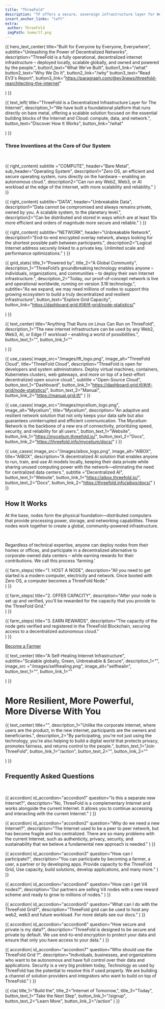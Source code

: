 ```yaml
---
title: "ThreeFold"
description: "TF offers a secure, sovereign infrastructure layer for Web4, delivering unparalleled scalability, incorruptible and permanent data storage, AI and Web2/Web3/Edge compatibility, and 100% uptime for a resilient digital future." 
insert_anchor_links: "left"
extra:
 author: ThreeFold
 imgPath: home/tf.png
---
```


<!-- section 1 (header) -->

{{ hero_text_center(
    title="Built for Everyone by Everyone, Everywhere",
    subtitle="Unleashing the Power of Decentralized Networks",
    description="ThreeFold is a fully operational, decentralized internet infrastructure – deployed locally, scalable globally, and owned and powered by the people.",
    button1_text="What We've Built",
    button1_link="/what"
    button2_text="Why We Do It",
    button2_link="/why"
    button3_text="Read EV3's Report",
    button3_link="https://paragraph.com/@ev3news/threefold-rearchitecting-the-internet"

) }}



<!-- section 2 -->

<div class="lg:pb-24 pb-12">
  <div class="mx-auto grid max-w-2xl grid-cols-1 items-start gap-y-16 px-4 lg:max-w-7xl lg:grid-cols-2 lg:px-8">

  <!-- left section -->

  {{ text_left( 
    title="ThreeFold is a Decentralized Infrastructure Layer for The Internet",
    description_1="We have built a foundational platform that runs directly on bare metal, offering a scalable solution focused on the essential building blocks of the Internet and Cloud: compute, data, and network.",
    button_text="Discover How It Works",
    button_link="/what"

  ) }}

 <div class="lg:px-16 fade-in">

  <!-- right section -->

   ### Three Inventions at the Core of Our System

<br>

  <dl class="grid grid-cols-1 mx-auto lg:gap-x-8 sm:grid-cols-2 lg:gap-y-8 gap-y-4">

   {{ right_content(
    subtitle ="COMPUTE",
    header="Bare Metal",
    sub_header="Operating System",
    description1="Zero OS, an efficient and secure operating system, runs directly on the hardware – enabling an autonomous cloud.",
    description2="Can run any Web2, Web3, or AI workload at the edge of the Internet, with more scalability and reliability." 
) }}

   {{ right_content(
    subtitle="DATA",
    header="Unbreakable Data",
    description1="Data cannot be compromised and always remains private, owned by you. A scalable system, to the planetary level.",
    description2="Can be distributed and stored in ways which are at least 10x more efficient and orders of magnitude more secure and reliable."
) }}

   {{ right_content(
    subtitle="NETWORK",
    header="Unbreakable Network",
    description1="End-to-end encrypted overlay network, always looking for the shortest possible path between participants.",
    description2="Logical Internet address securely linked to a private key. Unlimited scale and performance optimizations."
) }}

</dl>
</div>
</div>
</div>



<!-- section 3 (stats) -->

{{ grid_stats(
    title_1="Powered by",
    title_2="A Global Community",
    description_1="ThreeFold’s groundbreaking technology enables anyone – individuals, organizations, and communities – to deploy their own Internet infrastructure.",
    description_2="Today, our proof-of-concept network is live and operational worldwide, running on version 3.16 technology.",
    subtitle="As we expand, we may need millions of nodes to support this growing ecosystem to build a truly decentralized and resilient infrastructure",
    button_text="Explore Grid Capacity",
    button_link="https://dashboard.grid.tf/#/tf-grid/node-statistics/"

) }}



<!-- section 4 -->

<div class="lg:py-24 py-12">

{{ text_center(
    title="Anything That Runs on Linux Can Run on ThreeFold",
    description_1="The new internet infrastructure can be used by any Web2, Web3, AI, or Edge IT workload – enabling a world of possibilities.", 
    button_text_1="",
    button_link_1=""

) }}

<div class="max-w-6xl mx-4 md:mx-10 lg:mx-20 mt-16 xl:mx-auto">
    <dl class="grid max-w-xl grid-cols-1 gap-x-8 gap-y-8 lg:max-w-none lg:grid-cols-3">

{{ use_cases(
    image_src="/images/tft_logo.png",
    image_alt="ThreeFold Cloud",
    title="ThreeFold Cloud",
    description="ThreeFold is open for developers and system administrators. Deploy virtual machines, containers, Kubernetes clusters, web gateways, and more on top of a best-effort decentralized open source cloud.",
    subtitle ="Open-Source Cloud",
    button_text_1="Dashboard",
    button_link_1="https://dashboard.grid.tf/#/tf-grid/node-statistics/",
    button_text_2="Manual",
    button_link_2="https://manual.grid.tf/"
) }}

{{ use_cases(
    image_src="/images/mycelium_logo.png",
    image_alt="Mycelium",
    title="Mycelium",
    description="An adaptive and resilient network solution that not only keeps your data safe but also guarantees uninterrupted and efficient communication. The Mycelium Network is the backbone of a new era of connectivity, prioritizing speed, security, and reliability for all users.",
    button_text_1="Website",
    button_link_1="https://mycelium.threefold.io/",
    button_text_2="Docs",
    button_link_2="https://threefold.info/mycelium/docs/"
) }}

{{ use_cases(
    image_src="/images/aibox_logo.png",
    image_alt="AIBOX",
    title="AIBOX",
    description="A decentralized AI solution that enables anyone to run, train, and use AI models locally, keeping their data private while sharing unused computing power with the network—eliminating the need for centralized data centers.",
    subtitle ="Decentralized AI",
    button_text_1="Website",
    button_link_1="https://aibox.threefold.io/",
    button_text_2="Docs",
    button_link_2="https://threefold.info/aibox/docs/"
) }}

   </dl>
</div>
</div>
</div>



<!-- section 5 -->

<div class="container mx-auto lg:max-w-7xl lg:py-24 py-12 px-4 lg:px-0">
  <div class="max-w-4xl lg:px-8 px-0 lg:pb-12 pb-6">

  ## How It Works

  At the base, nodes form the physical foundation—distributed computers that provide processing power, storage, and networking capabilities. These nodes work together to create a global, community-powered infrastructure.
  
  <br>

  Regardless of technical expertise, anyone can deploy nodes from their homes or offices, and participate in a decentralized alternative to corporate-owned data centers – while earning rewards for their contributions. We call this process 'farming.'

</div>

<div class="max-w-6xl mx-4 md:mx-10 lg:mx-20 xl:mx-auto">
  
<dl class="grid max-w-xl grid-cols-1 gap-x-8 gap-y-8 lg:max-w-none lg:grid-cols-3">

{{ farm_steps(
    title="1. HOST A NODE",
    description="All you need to get started is a modern computer, electricity and network. Once booted with Zero OS, a computer becomes a ThreeFold Node."    
) }}

{{ farm_steps(
    title="2. OFFER CAPACITY",
    description="After your node is set up and verified, you’ll be rewarded for the capacity that you provide to the ThreeFold Grid."    
) }}

{{ farm_steps(
    title="3. EARN REWARDS",
    description="The capacity of the node gets verified and registered in the ThreeFold Blockchain, securing access to a decentralized autonomous cloud."    
) }}

   </dl>
</div>
<div class="mt-6 lg:mt-10 flex items-center justify-center gap-x-6">
        <a href="https://docs.threefold.io/docs/category/become-a-farmer" target="_blank" class="fade-in rounded-2xl bg-white px-4 py-2 text-sm font-semibold text-black shadow-sm hover:bg-green hover:text-gray-800 focus-visible:outline focus-visible:outline-2 focus-visible:outline-offset-2">Become a Farmer</a>
  </div>
</div>



<!-- section 6 -->

<div class="lg:py-24 py-12">

{{ text_center(
    title="A Self-Healing Internet Infrastructure",
    subtitle="Scalable globally, Green, Unbreakable & Secure",
    description_1="",
    image_src ="/images/selfhealing.png",
    image_alt="selfhealin", 
    button_text_1="",
    button_link_1=""

) }}

</div>
</div>



<!-- section 7 -->

<div class="lg:py-24 py-12 text-center">

# More Resilient, More Powerful, <br> More Diverse With You

{{ text_center(
    title="",
    description_1="Unlike the corporate internet, where users are the product, in the new internet, participants are the owners and beneficiaries.",
    description_2="By participating, you're not just using the technology, you're also helping to build a digital world that protects privacy, promotes fairness, and returns control to the people.",
    button_text_1="Join ThreeFold",
    button_link_1="/action",
    button_text_2="",
    button_link_2=""

) }}

</div>
</div>



<!-- section 8 (Faq) -->

<div class="lg:max-w-7xl container mx-auto lg:py-24 py-12">

## Frequently Asked Questions

<br>

{{ accordion(
    id_accordion="accordion1"
    question="Is this a separate new Internet?",
    description="No, ThreeFold is a complementary Internet and works alongside the current Internet. It allows you to continue accessing and interacting with the current Internet."
) }}

{{ accordion(
    id_accordion="accordion2"
    question="Why do we need a new Internet?",
    description="The Internet used to be a peer to peer network, but has become fragile and too centralized. There are so many problems with the current Internet, such as authenticity, privacy, security, and sustainability that we believe a fundamental new approach is needed."
) }}

{{ accordion(
    id_accordion="accordion3"
    question="How can I participate?",
    description="You can participate by becoming a farmer, a user, a partner or by developing apps. Provide capacity to the ThreeFold Grid, Use capacity, build solutions, develop applications, and many more."
) }}

{{ accordion(
    id_accordion="accordion4"
    question="How can I get V4 nodes?",
    description="Our partners are selling V4 nodes with a new reward scheme and ready to grow to millions of nodes."
) }}

{{ accordion(
    id_accordion="accordion5"
    question="What can I do with the ThreeFold Grid?",
    description="ThreeFold grid can be used to host any web2, web3 and future workload. For more details see our docs."
) }}

{{ accordion(
    id_accordion="accordion6"
    question="How secure and private is my data?",
    description="ThreeFold is designed to be secure and private by default. We use end-to-end encryption to protect your data and ensure that only you have access to your data."
    )
    }}

{{ accordion(
    id_accordion="accordion7"
    question="Who should use the ThreeFold Grid ?",
    description="Individuals, businesses, and organizations who want to be autonomous and have full control over their data and applications. Security is a very big problem today, Technology as used by ThreeFold has the potential to resolve this if used properly. We are building a channel of solution providers and integrators who want to build on top of ThreeFold."
    )
    }}

</div>



<!-- section 9 Cta -->


{{ cta(
    title_1="Build the",
    title_2="Internet of Tomorrow,",
    title_3="Today",  
    button_text_1="Take the Next Step",
    button_link_1="/signup",
    button_text_2="Learn More",
    button_link_2="/action"
) }}











